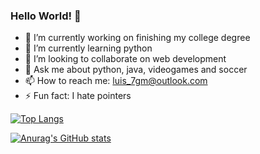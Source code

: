 ### Hello World! 👋



- 🔭 I’m currently working on finishing my college degree
- 🌱 I’m currently learning python
- 👯 I’m looking to collaborate on web development 
- 💬 Ask me about python, java, videogames and soccer
- 📫 How to reach me: luis_7gm@outlook.com 
- ⚡ Fun fact: I hate pointers

[![Top Langs](https://github-readme-stats.vercel.app/api/top-langs/?username=LuisGM117&layout=compact)](https://github.com/anuraghazra/github-readme-stats)

[![Anurag's GitHub stats](https://github-readme-stats.vercel.app/api?username=LuisGM117)](https://github.com/anuraghazra/github-readme-stats)

